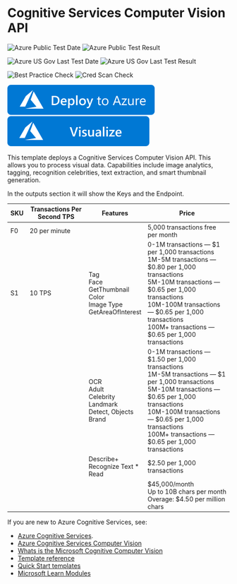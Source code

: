 # Cognitive Services Computer Vision API

![Azure Public Test Date](https://azurequickstartsservice.blob.core.windows.net/badges/101-cognitive-services-Computer-vision-API/PublicLastTestDate.svg)
![Azure Public Test Result](https://azurequickstartsservice.blob.core.windows.net/badges/101-cognitive-services-Computer-vision-API/PublicDeployment.svg)

![Azure US Gov Last Test Date](https://azurequickstartsservice.blob.core.windows.net/badges/101-cognitive-services-Computer-vision-API/FairfaxLastTestDate.svg)
![Azure US Gov Last Test Result](https://azurequickstartsservice.blob.core.windows.net/badges/101-cognitive-services-Computer-vision-API/FairfaxDeployment.svg)

![Best Practice Check](https://azurequickstartsservice.blob.core.windows.net/badges/101-cognitive-services-Computer-vision-API/BestPracticeResult.svg)
![Cred Scan Check](https://azurequickstartsservice.blob.core.windows.net/badges/101-cognitive-services-Computer-vision-API/CredScanResult.svg)

[![Deploy To Azure](https://raw.githubusercontent.com/Azure/azure-quickstart-templates/master/1-CONTRIBUTION-GUIDE/images/deploytoazure.svg?sanitize=true)](https://portal.azure.com/#create/Microsoft.Template/uri/https%3A%2F%2Fraw.githubusercontent.com%2FAzure%2Fazure-quickstart-templates%2Fmaster%2F101-cognitive-services-Computer-vision-API%2Fazuredeploy.json)  [![Visualize](https://raw.githubusercontent.com/Azure/azure-quickstart-templates/master/1-CONTRIBUTION-GUIDE/images/visualizebutton.svg?sanitize=true)](http://armviz.io/#/?load=https%3A%2F%2Fraw.githubusercontent.com%2FAzure%2Fazure-quickstart-templates%2Fmaster%2F101-cognitive-services-Computer-vision-API%2Fazuredeploy.json)



This template deploys a Cognitive Services Computer Vision API.  This allows you to process visual data. Capabilities include image analytics, tagging, recognition celebrities, text extraction, and smart thumbnail generation. 

In the outputs section it will show the Keys and the Endpoint.

| SKU  | Transactions Per Second TPS | Features                                                     | Price                                                        |
| ---- | --------------------------- | ------------------------------------------------------------ | ------------------------------------------------------------ |
| F0   | 20 per minute               |                                                              | 5,000 transactions free per month                            |
| S1   | 10 TPS                      | Tag<br/>Face<br/>GetThumbnail<br/>Color<br/>Image Type<br/>GetAreaOfInterest | 0-1M transactions — $1 per 1,000 transactions<br/>1M-5M transactions — $0.80 per 1,000 transactions<br/>5M-10M transactions — $0.65 per 1,000 transactions<br/>10M-100M transactions — $0.65 per 1,000 transactions<br/>100M+ transactions — $0.65 per 1,000 transactions |
|      |                             | OCR<br/>Adult<br/>Celebrity<br/>Landmark<br/>Detect, Objects<br/>Brand | 0-1M transactions — $1.50 per 1,000 transactions<br/>1M-5M transactions — $1 per 1,000 transactions<br/>5M-10M transactions — $0.65 per 1,000 transactions<br/>10M-100M transactions — $0.65 per 1,000 transactions<br/>100M+ transactions — $0.65 per 1,000 transactions |
|      |                             | Describe+<br/>Recognize Text *<br/>Read                      | $2.50 per 1,000 transactions                                 |
|      |                             |                                                              | $45,000/month<br/>Up to 10B chars per month<br/>Overage: $4.50 per million chars |

If you are new to Azure Cognitive Services, see:

- [Azure Cognitive Services](https://azure.microsoft.com/en-us/services/cognitive-services/).
- [Azure Cognitive Services Computer Vision](https://azure.microsoft.com/en-us/services/cognitive-services/computer-vision)
- [Whats is the Microsoft Cognitive Computer Vision](https://docs.microsoft.com/en-us/azure/cognitive-services/computer-vision/home)
- [Template reference](https://azure.microsoft.com/en-us/resources/templates/?referenceType=Microsoft.Cognitiveservices)
- [Quick Start templates](https://azure.microsoft.com/en-us/resources/templates/?resourceType=Microsoft.Cognitiveservices)
- [Microsoft Learn Modules](https://docs.microsoft.com/en-us/learn/browse/?products=azure&term=cognitive)



